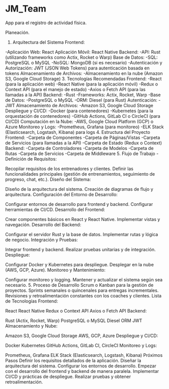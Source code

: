 # JM_Team
App para el registro de actividad física. 

Planeación.
1. Arquitectura del Sistema
 Frontend:

-Aplicación Web: React
Aplicación Móvil: React Native
 Backend:
-API: Rust (utilizando frameworks como Actix, Rocket o Warp)
Base de Datos:
-SQL: PostgreSQL o MySQL
-NoSQL: MongoDB (si es necesario)
-Autenticación y Autorización:
JWT (JSON Web Tokens) para autenticación basada en tokens
Almacenamiento de Archivos:
-Almacenamiento en la nube (Amazon S3, Google Cloud Storage)
3. Tecnologías Recomendadas
Frontend:
-React (para la aplicación web)
-React Native (para la aplicación móvil)
-Redux o Context API (para el manejo de estado)
-Axios o Fetch API (para las llamadas a la API)
Backend:
-Rust
-Frameworks: Actix, Rocket, Warp
-Base de Datos:
-PostgreSQL o MySQL
-ORM: Diesel (para Rust)
Autenticación:
-JWT
Almacenamiento de Archivos:
-Amazon S3, Google Cloud Storage
Despliegue y CI/CD:
-Docker (para contenedores)
-Kubernetes (para la orquestación de contenedores)
-GitHub Actions, GitLab CI o CircleCI (para CI/CD)
Computación en la Nube:
-AWS, Google Cloud Platform (GCP) o Azure
Monitoreo y Logs:
-Prometheus, Grafana (para monitoreo)
-ELK Stack (Elasticsearch, Logstash, Kibana) para logs
4. Estructura del Proyecto
Frontend:
-Carpeta de Componentes
-Carpeta de Páginas/Vistas
-Carpeta de Servicios (para llamadas a la API)
-Carpeta de Estado (Redux o Context)
Backend:
-Carpeta de Controladores
-Carpeta de Modelos
-Carpeta de Rutas
-Carpeta de Servicios
-Carpeta de Middleware
5. Flujo de Trabajo
-Definición de Requisitos:

Recopilar requisitos de los entrenadores y clientes.
Definir las funcionalidades principales (gestión de entrenamientos, seguimiento de progreso, chat, etc.).
Diseño del Sistema:

Diseño de la arquitectura del sistema.
Creación de diagramas de flujo y arquitectura.
Configuración del Entorno de Desarrollo:

Configurar entornos de desarrollo para frontend y backend.
Configurar herramientas de CI/CD.
Desarrollo del Frontend:

Crear componentes básicos en React y React Native.
Implementar vistas y navegación.
Desarrollo del Backend:

Configurar el servidor Rust y la base de datos.
Implementar rutas y lógica de negocio.
Integración y Pruebas:

Integrar frontend y backend.
Realizar pruebas unitarias y de integración.
Despliegue:

Configurar Docker y Kubernetes para despliegue.
Desplegar en la nube (AWS, GCP, Azure).
Monitoreo y Mantenimiento:

Configurar monitoreo y logging.
Mantener y actualizar el sistema según sea necesario.
5. Proceso de Desarrollo
Scrum o Kanban para la gestión de proyectos.
Sprints semanales o quincenales para entregas incrementales.
Revisiones y retroalimentación constantes con los coaches y clientes.
Lista de Tecnologías
Frontend:

React
React Native
Redux o Context API
Axios o Fetch API
Backend:

Rust (Actix, Rocket, Warp)
PostgreSQL o MySQL
Diesel ORM
JWT
Almacenamiento y Nube:

Amazon S3, Google Cloud Storage
AWS, GCP, Azure
Despliegue y CI/CD:

Docker
Kubernetes
GitHub Actions, GitLab CI, CircleCI
Monitoreo y Logs:

Prometheus, Grafana
ELK Stack (Elasticsearch, Logstash, Kibana)
Próximos Pasos
Definir los requisitos detallados de la aplicación.
Diseñar la arquitectura del sistema.
Configurar los entornos de desarrollo.
Empezar con el desarrollo del frontend y backend de manera paralela.
Implementar CI/CD y prácticas de despliegue.
Realizar pruebas y obtener retroalimentación.
